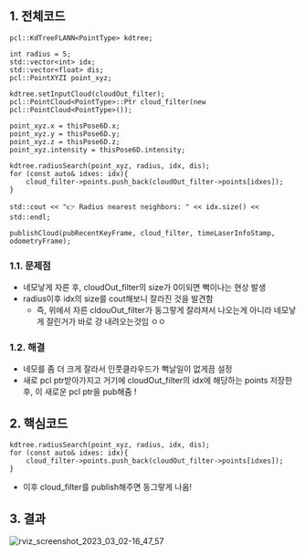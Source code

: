 ## 1. 전체코드
```
pcl::KdTreeFLANN<PointType> kdtree;

int radius = 5;
std::vector<int> idx;
std::vector<float> dis;
pcl::PointXYZI point_xyz;

kdtree.setInputCloud(cloudOut_filter);
pcl::PointCloud<PointType>::Ptr cloud_filter(new pcl::PointCloud<PointType>());

point_xyz.x = thisPose6D.x;
point_xyz.y = thisPose6D.y;
point_xyz.z = thisPose6D.z;
point_xyz.intensity = thisPose6D.intensity;

kdtree.radiusSearch(point_xyz, radius, idx, dis);
for (const auto& idxes: idx){
    cloud_filter->points.push_back(cloudOut_filter->points[idxes]);
}

std::cout << "👉️ Radius nearest neighbors: " << idx.size() << std::endl;

publishCloud(pubRecentKeyFrame, cloud_filter, timeLaserInfoStamp, odometryFrame);
```

### 1.1. 문제점
- 네모낳게 자른 후, cloudOut_filter의 size가 0이되면 뻑이나는 현상 발생
- radius이후 idx의 size를 cout해보니 잘라진 것을 발견함
  - 즉, 위에서 자른 cldouOut_filter가 동그랗게 잘라져서 나오는게 아니라 네모낳게 잘린거가 바로 걍 내려오는것임 ㅇㅇ

### 1.2. 해결
- 네모를 좀 더 크게 잘라서 인풋클라우드가 뻑날일이 없게끔 설정
- 새로 pcl ptr받아가지고 거기에 cloudOut_filter의 idx에 해당하는 points 저장한 후, 이 새로운 pcl ptr을 pub해줌 !

## 2. 핵심코드
```
kdtree.radiusSearch(point_xyz, radius, idx, dis);
for (const auto& idxes: idx){
    cloud_filter->points.push_back(cloudOut_filter->points[idxes]);
}
```
- 이후 cloud_filter를 publish해주면 동그랗게 나옴!


## 3. 결과

![rviz_screenshot_2023_03_02-16_47_57](https://user-images.githubusercontent.com/108650199/222367469-8183e233-e93c-4f86-87e2-7f63a4a07025.png)
